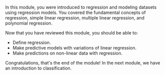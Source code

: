 In this module, you were introduced to regression and modeling datasets using regression models. You covered the fundamental concepts of regression, simple linear regression, multiple linear regression, and polynomial regression.

Now that you have reviewed this module, you should be able to:

* Define regression.
* Make predictive models with variations of linear regression.
* Make predictions on non-linear data with regression.

Congratulations, that's the end of the module! In the next module, we have an introduction to classification.

